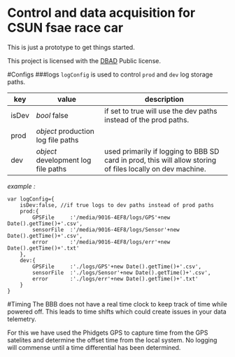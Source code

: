 # Control and data acquisition for CSUN fsae race car
This is just a prototype to get things started.


This project is licensed with the [DBAD](https://github.com/RIAEvangelist/csun-fsae-controls/blob/master/license.md) Public license.

#Configs
###logs
`logConfig` is used to control `prod` and `dev` log storage paths.

|key|value|description|
|---|---|---|
|isDev|*bool* false|if set to true will use the dev paths instead of the prod paths.|
|prod|*object* production log file paths||
|dev|*object* development log file paths| used primarily if logging to BBB SD card in prod, this will allow storing of files locally on dev machine.|

*example :*

    var logConfig={
        isDev:false, //if true logs to dev paths instead of prod paths
        prod:{
            GPSFile     :'/media/9016-4EF8/logs/GPS'+new Date().getTime()+'.csv',
            sensorFile  :'/media/9016-4EF8/logs/Sensor'+new Date().getTime()+'.csv',
            error       :'/media/9016-4EF8/logs/err'+new Date().getTime()+'.txt'
        },
        dev:{
            GPSFile     :'./logs/GPS'+new Date().getTime()+'.csv',
            sensorFile  :'./logs/Sensor'+new Date().getTime()+'.csv',
            error       :'./logs/err'+new Date().getTime()+'.txt'
        }
    }

#Timing
The BBB does not have a real time clock to keep track of time while powered off. This leads to time shifts which could create issues in your data telemetry.

For this we have used the Phidgets GPS to capture time from the GPS satelites and determine the offset time from the local system. No logging will commense until a time differential has been determined.